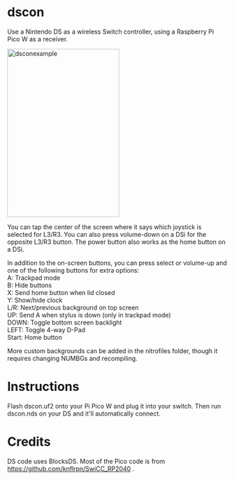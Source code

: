 # dscon
Use a Nintendo DS as a wireless Switch controller, using a Raspberry Pi Pico W as a receiver.

<img width="256" height="384" alt="dsconexample" src="https://github.com/user-attachments/assets/b1e4b14a-1647-441e-bf95-85df0c144bf2" />

You can tap the center of the screen where it says which joystick is selected for L3/R3. You can also press volume-down on a DSi for the opposite L3/R3 button.
The power button also works as the home button on a DSi.

In addition to the on-screen buttons, you can press select or volume-up and one of the following buttons for extra options:  
A: Trackpad mode  
B: Hide buttons  
X: Send home button when lid closed  
Y: Show/hide clock  
L/R: Next/previous background on top screen  
UP: Send A when stylus is down (only in trackpad mode)  
DOWN: Toggle bottom screen backlight  
LEFT: Toggle 4-way D-Pad  
Start: Home button  

More custom backgrounds can be added in the nitrofiles folder, though it requires changing NUMBGs and recompiling.

# Instructions

Flash dscon.uf2 onto your Pi Pico W and plug it into your switch. Then run dscon.nds on your DS and it'll automatically connect.

# Credits

DS code uses BlocksDS. Most of the Pico code is from https://github.com/knflrpn/SwiCC_RP2040 .
